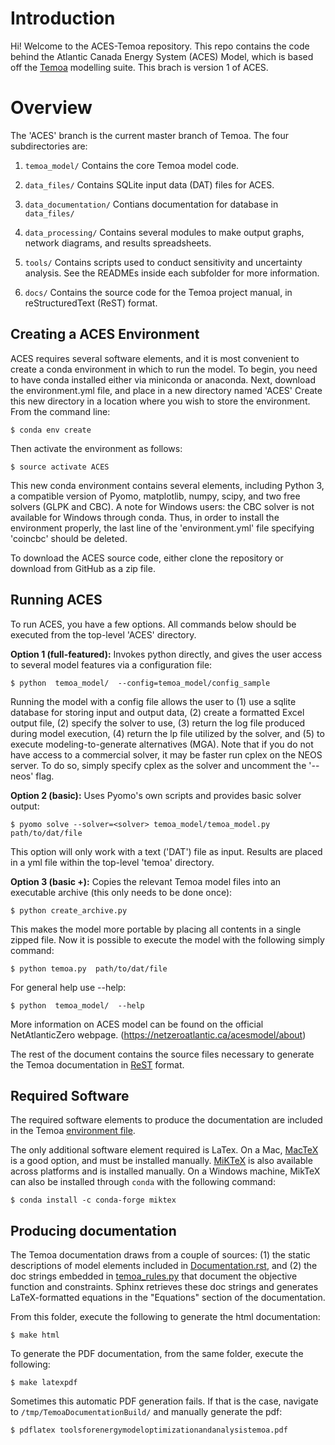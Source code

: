 # Introduction

Hi! Welcome to the ACES-Temoa repository. This repo contains the code behind
the Atlantic Canada Energy System (ACES) Model, which is based off the [Temoa](https://temoacloud.com/)
modelling suite. This brach is version 1 of ACES.  


# Overview

The 'ACES' branch is the current master branch of
Temoa.  The four subdirectories are:

1. `temoa_model/`
Contains the core Temoa model code.

2. `data_files/`
Contains SQLite input data (DAT) files for ACES. 

3. `data_documentation/`
Contians documentation for database in `data_files/`

4. `data_processing/`
Contains several modules to make output graphs, network diagrams, and 
results spreadsheets.

5. `tools/`
Contains scripts used to conduct sensitivity and uncertainty analysis. 
See the READMEs inside each subfolder for more information.

6. `docs/`
Contains the source code for the Temoa project manual, in reStructuredText
(ReST) format.

## Creating a ACES Environment

ACES requires several software elements, and it is most convenient to create 
a conda environment in which to run the model. To begin, you need to have conda 
installed either via miniconda or anaconda. Next, download the environment.yml file, 
and  place in a new directory named 'ACES' Create this new directory in 
a location where you wish to store the environment. From the command line:

```$ conda env create```

Then activate the environment as follows:

```$ source activate ACES```

This new conda environment contains several elements, including Python 3, a 
compatible version of Pyomo, matplotlib, numpy, scipy, and two free solvers 
(GLPK and CBC). A note for Windows users: the CBC solver is not available for Windows through conda. Thus, in order to install the environment properly, the last line of the 'environment.yml' file specifying 'coincbc' should be deleted.

To download the ACES source code, either clone the repository or download from GitHub 
as a zip file.

## Running ACES

To run ACES, you have a few options. All commands below should be executed from the 
top-level 'ACES' directory.

**Option 1 (full-featured):**
Invokes python directly, and gives the user access to 
several model features via a configuration file:

```$ python  temoa_model/  --config=temoa_model/config_sample```

Running the model with a config file allows the user to (1) use a sqlite 
database for storing input and output data, (2) create a formatted Excel 
output file, (2) specify the solver to use, (3) return the log file produced during model execution, (4) return the lp file utilized by the solver, and (5) to execute modeling-to-generate alternatives (MGA). Note that if you do not have access to a commercial solver, it may be faster run cplex on the NEOS server. To do so, simply specify cplex as the solver and uncomment the '--neos' flag.


**Option 2 (basic):**
Uses Pyomo's own scripts and provides basic solver output:

```$ pyomo solve --solver=<solver> temoa_model/temoa_model.py  path/to/dat/file```

This option will only work with a text ('DAT') file as input. 
Results are placed in a yml file within the top-level 'temoa' directory.


**Option 3 (basic +):**
Copies the relevant Temoa model files into an executable archive 
(this only needs to be done once):

```$ python create_archive.py```

This makes the model more portable by placing all contents in a 
single zipped file. Now it is possible to execute the model with the 
following simply command:

```$ python temoa.py  path/to/dat/file```

For general help use --help:

```$ python  temoa_model/  --help```


More information on ACES model can be found on the official NetAtlanticZero webpage. 
(https://netzeroatlantic.ca/acesmodel/about)


The rest of the document contains the source files necessary to generate the Temoa documentation in [ReST](https://en.wikipedia.org/wiki/ReStructuredText) format.

## Required Software

The required software elements to produce the documentation are included in the Temoa [environment file](https://github.com/TemoaProject/temoa/blob/energysystem/environment.yml).

The only additional software element required is LaTex. On a Mac, [MacTeX](https://www.tug.org/mactex/mactex-download.html) is a good option, and must be installed manually. [MiKTeX](https://miktex.org/download) is also available across platforms and is installed manually. On a Windows machine, MikTeX can also be installed through `conda` with the following command:

```$ conda install -c conda-forge miktex```

## Producing documentation
The Temoa documentation draws from a couple of sources: (1) the static descriptions of model elements included in [Documentation.rst](source//Documentation.rst), and (2) the doc strings
embedded in [temoa_rules.py](../temoa_model/temoa_rules.py) that document the objective function and constraints. Sphinx retrieves these doc strings and generates LaTeX-formatted equations in the "Equations" section of the documentation.


From this folder, execute the following to generate the html documentation:

```$ make html```

To generate the PDF documentation, from the same folder, execute the following:

```$ make latexpdf```

Sometimes this automatic PDF generation fails. If that is the case, navigate to `/tmp/TemoaDocumentationBuild/` and manually generate the pdf:

```$ pdflatex toolsforenergymodeloptimizationandanalysistemoa.pdf```





